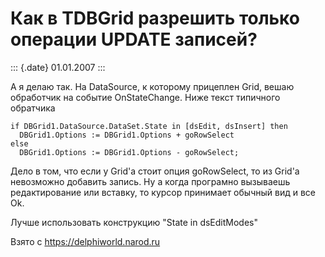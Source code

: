 Как в TDBGrid pазpешить только опеpации UPDATE записей?
=======================================================

::: {.date}
01.01.2007
:::

А я делаю так. На DataSource, к которому прицеплен Grid, вешаю
обработчик на событие OnStateChange. Ниже текст типичного обратчика

    if DBGrid1.DataSource.DataSet.State in [dsEdit, dsInsert] then
      DBGrid1.Options := DBGrid1.Options + goRowSelect
    else
      DBGrid1.Options := DBGrid1.Options - goRowSelect;

Дело в том, что если у Grid\'а стоит опция goRowSelect, то из Grid\'а
невозможно добавить запись. Ну а когда програмно вызываешь
редактирование или вставку, то курсор принимает обычный вид и все Ok.

Лучше использовать конструкцию \"State in dsEditModes\"

Взято с <https://delphiworld.narod.ru>

